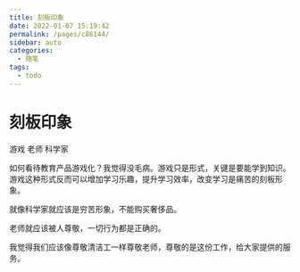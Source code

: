 ```yaml
---
title: 刻板印象
date: 2022-01-07 15:19:42
permalink: /pages/c86144/
sidebar: auto
categories:
  - 随笔
tags:
  - todo
---
```

# 刻板印象

游戏 老师 科学家

如何看待教育产品游戏化？我觉得没毛病。游戏只是形式，关键是要能学到知识。游戏这种形式反而可以增加学习乐趣，提升学习效率，改变学习是痛苦的刻板形象。

就像科学家就应该是穷苦形象，不能购买奢侈品。

老师就应该被人尊敬，一切行为都是正确的。

我觉得我们应该像尊敬清洁工一样尊敬老师，尊敬的是这份工作，给大家提供的服务。
